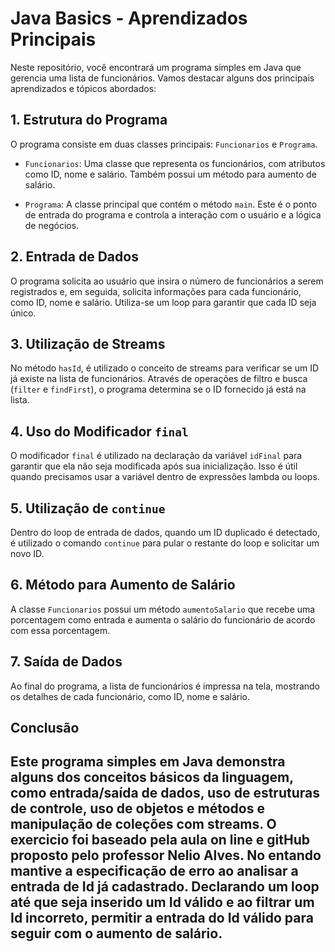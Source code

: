 # Java Basics - Aprendizados Principais
Neste repositório, você encontrará um programa simples em Java que gerencia uma lista de funcionários. 
Vamos destacar alguns dos principais aprendizados e tópicos abordados:

## 1. Estrutura do Programa
O programa consiste em duas classes principais: `Funcionarios` e `Programa`.

- `Funcionarios`: Uma classe que representa os funcionários, com atributos como ID, nome e salário. 
Também possui um método para aumento de salário.

- `Programa`: A classe principal que contém o método `main`. 
Este é o ponto de entrada do programa e controla a interação com o usuário e a lógica de negócios.

## 2. Entrada de Dados
O programa solicita ao usuário que insira o número de funcionários a serem registrados e, em seguida, 
solicita informações para cada funcionário, como ID, nome e salário. Utiliza-se um loop para garantir que cada ID seja único.

## 3. Utilização de Streams
No método `hasId`, é utilizado o conceito de streams para verificar se um ID já existe na lista de funcionários. 
Através de operações de filtro e busca (`filter` e `findFirst`), o programa determina se o ID fornecido já está na lista.

## 4. Uso do Modificador `final`
O modificador `final` é utilizado na declaração da variável `idFinal` para garantir que ela não seja modificada após sua inicialização. 
Isso é útil quando precisamos usar a variável dentro de expressões lambda ou loops.

## 5. Utilização de `continue`
Dentro do loop de entrada de dados, quando um ID duplicado é detectado, é utilizado o comando `continue` 
para pular o restante do loop e solicitar um novo ID.

## 6. Método para Aumento de Salário
A classe `Funcionarios` possui um método `aumentoSalario` que recebe uma porcentagem como entrada e aumenta o salário do funcionário de acordo com essa porcentagem.

## 7. Saída de Dados
Ao final do programa, a lista de funcionários é impressa na tela, mostrando os detalhes de cada funcionário, como ID, nome e salário.

## Conclusão
Este programa simples em Java demonstra alguns dos conceitos básicos da linguagem, 
como entrada/saída de dados, uso de estruturas de controle, uso de objetos e métodos
e manipulação de coleções com streams.
O exercicio foi baseado pela aula on line e gitHub proposto pelo professor Nelio Alves. No entando mantive a especificação de erro 
ao analisar a entrada de Id já cadastrado. Declarando um loop até que seja inserido um Id válido e ao filtrar um Id incorreto, 
permitir a entrada do Id válido para seguir com o aumento de salário. 
---

